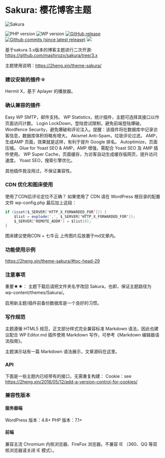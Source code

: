 ﻿Sakura: 樱花博客主题
===

![Sakura](http://cdn-md.littletrue.cn/picgo/screenshot.jpg)

![PHP version](https://img.shields.io/badge/PHP-7.1+-4F5B93.svg?style=flat-square&logo=php)
![WP version](https://img.shields.io/badge/WordPress-5.3-0073aa.svg?style=flat-square&logo=wordpress)
[![GitHub release](https://img.shields.io/github/v/release/mashirozx/Sakura.svg?style=flat-square&logo=github)](https://github.com/mashirozx/Sakura/releases/latest)
[![Github commits (since latest release)](https://img.shields.io/github/commits-since/mashirozx/Sakura/latest/dev.svg?style=flat-square&logo=git&color=important)](https://github.com/mashirozx/Sakura/commits/dev)
[![](https://data.jsdelivr.com/v1/package/gh/moezx/cdn/badge)](https://www.jsdelivr.com/package/gh/moezx/cdn)

基于sakura 3.x版本的博客主题进行二次开源: https://github.com/mashirozx/sakura/tree/3.x


主题使用说明：<https://2heng.xin/theme-sakura/>


### 建议安装的插件☆
Hermit X，基于 Aplayer 的播放器。

### 确认兼容的插件
Easy WP SMTP，邮件支持。
WP Statistics，统计插件，主题可选择其接口以作页面访问计数。
Login LockDown，登陆尝试限制，避免前端登陆爆破。
Wordfence Security，避免爆破和评论注入。提醒：该插件将在数据库中记录访客信息，数据库体积将略有增大。
Akismet Anti-Spam，垃圾评论过滤。
AMP，生成AMP 页面，效果就是这样，有利于提升 Google 排名。
Autoptimize，页面压缩。
Glue for Yoast SEO & AMP，AMP 增强，需配合 Yoast SEO 及 AMP 插件使用。
WP Super Cache，页面缓存，为访客自动生成缓存版网页，提升访问速度。
Yoast SEO，搜索引擎优化。

其他插件我没用过，不保证兼容性。

### CDN 优化和图床使用

使用了CDN后评论定位不正确？
如果使用了 CDN 请在 WordPress 根目录的配置文件 wp-config.php 最后加上这段：
```java
if (isset($_SERVER['HTTP_X_FORWARDED_FOR'])) {
    $list = explode(',', $_SERVER['HTTP_X_FORWARDED_FOR']);
    $_SERVER['REMOTE_ADDR'] = $list[0];
}
```

图床建议使用CDN + 七牛云 上传图片后放置于md文章内。

### 功能使用示例
https://2heng.xin/theme-sakura/#toc-head-29

### 注意事项
重要★★：
主题下载后请把文件夹名字改回 Sakura，也即，保证主题路径为 wp-content/themes/Sakura/。

启用新主题/插件前备份数据库是一个良好的习惯。

### 写作规范
主题遵循 HTML5 规范，正文部分样式完全兼容标准 Markdown 语法，因此也建议配合 WP Editor.md 插件使用 Markdown 写作，可参考《Markdown 编辑器语法指南》。

主题演示站有一篇 Markdown 语法展示，文章源码在这里。

### API
下面是一些主题内已经带有的接口，无需重复构建：
Cookie：see https://2heng.xin/2018/05/12/add-a-version-control-for-cookies/

### 兼容性版本
#### 服务器端
WordPress 版本：4.8+
PHP 版本：7.1+

#### 前端

兼容主流 Chromium 内核浏览器、FireFox 浏览器。不兼容 IE （360、QQ 等双核浏览器请关闭 IE 模式）。